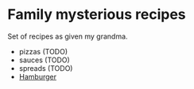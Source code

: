 # Family mysterious recipes

Set of recipes as given my grandma.

* pizzas (TODO)
* sauces (TODO)
* spreads (TODO)
* [Hamburger](/.Hamburger.md)
